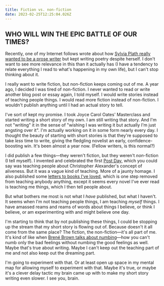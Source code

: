 ```yaml
---
title: Fiction vs. non-fiction
date: 2023-02-25T12:25:04.026Z
---
```

## WHO WILL WIN THE EPIC BATTLE OF OUR TIMES?

Recently, one of my Internet follows wrote about how [Sylvia Plath really wanted to be a prose writer](https://winnielim.org/notes/should-we-follow-our-natural-inclinations/) but kept writing poetry despite herself. I don't want to see more relevance in this than it actually has (I have a tendency to relate everything I read to what's happening in my own life), but I can't stop thinking about it.

I really want to write fiction, but non-fiction keeps coming out of me. A year ago, I decided I was tired of non-fiction. I never wanted to read or write another blog post or essay again, I told myself. I would write stories instead of teaching people things. I would read more fiction instead of non-fiction. I wouldn't publish anything until I had an actual story to tell.

I've sort of kept my promise. I took Joyce Carol Oates' Masterclass and started writing a short story of my own. I am still writing that story. And I'm not "writing" it in the sense of "wishing I was writing it but actually I'm just angsting over it". I'm actually working on it in some form nearly every day. I thought the beauty of starting with short stories is that they're supposed to take *less* time to write, giving the fledgling novelist an early, confidence-boosting win. It's been almost a year now. (Fellow writers, is this normal?)

I did publish a few things—they weren't fiction, but they weren't *non*-fiction (I tell myself). I invented and celebrated the first [Post Day](https://itspostday.com), which you could say was teaching people about Christopher Alexander's concept of aliveness. But it was a vague kind of teaching. More of a jaunty homage. I also published some [letters to books I've loved](https://lovenotetoabook.substack.com), which is one step removed from teaching anybody anything, except it seems every novel I've ever read is teaching me things, which I then tell people about. 

But what bothers me most is not what I *have* published, but what I haven't. It seems when I'm not teaching people things, I am teaching *myself* things. I have amassed reams and reams of words about things I believe, or think I believe, or am experimenting with and might believe one day. 

I'm starting to think that by not publishing these things, I could be stopping up the stream that my short story is flowing out of. Because doesn't it all come from the same place? The fiction, the non-fiction—it's all part of me. It's kind of like when [Brené Brown talks about numbing](https://onbeing.org/blog/brene-brown-on-leaning-into-our-vulnerability-video/)—how you can't numb only the bad feelings without numbing the good feelings as well. Maybe that's true about writing. Maybe I can't keep out the teaching part of me and not also keep out the dreaming part.

I'm going to experiment with that. Or at least open up space in my mental map for allowing myself to experiment with that. Maybe it's true, or maybe it's a clever delay tactic my brain came up with to make my short story writing even slower. I see you, brain.